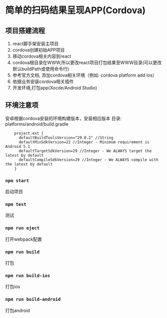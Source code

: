 # 简单的扫码结果呈现APP(Cordova)

## 项目搭建流程
1. react脚手架安装主项目
2. cordova创建初始APP项目
3. 移动cordova相关内容到react
4. cordova根目录在WWW,所以更改react项目打包结果至WWW目录(可以更改默认buildPath或使用命令行)
5. 参考官方文档, 添加cordova相关环境（例如: cordova platform add ios）
6. 依据业务安装cordova相关插件
7. 开发环境,打包app(Xocde/Android Studio)

## 环境注意项
安卓根据cordova安装的环境构建版本，安装相应版本
目录: platforms/android/build.gradle
```
    project.ext {
      defaultBuildToolsVersion="29.0.2" //String
      defaultMinSdkVersion=22 //Integer - Minimum requirement is Android 5.1
      defaultTargetSdkVersion=29 //Integer - We ALWAYS target the latest by default
      defaultCompileSdkVersion=29 //Integer - We ALWAYS compile with the latest by default
    }
```
### `npm start`
启动项目
### `npm test`
测试
### `npm run eject`
打开webpack配置
### `npm run build`
打包
### `npm run build-ios`
打包ios
### `npm run build-android`
打包android

